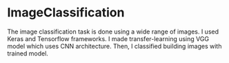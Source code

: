 # ImageClassification
The image classification task is done using a wide range of images. I used Keras and Tensorflow frameworks.  I made transfer-learning using VGG model which uses CNN architecture. Then, I classified building images with trained model.
